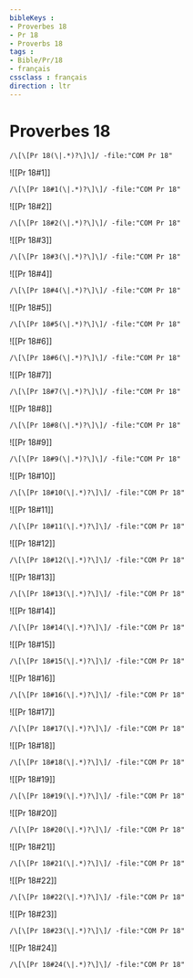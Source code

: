 ```yaml
---
bibleKeys : 
- Proverbes 18
- Pr 18
- Proverbs 18
tags : 
- Bible/Pr/18
- français
cssclass : français
direction : ltr
---
```


# Proverbes 18

```query
/\[\[Pr 18(\|.*)?\]\]/ -file:"COM Pr 18"
```



![[Pr 18#1]]

```query
/\[\[Pr 18#1(\|.*)?\]\]/ -file:"COM Pr 18"
```

![[Pr 18#2]]

```query
/\[\[Pr 18#2(\|.*)?\]\]/ -file:"COM Pr 18"
```

![[Pr 18#3]]

```query
/\[\[Pr 18#3(\|.*)?\]\]/ -file:"COM Pr 18"
```

![[Pr 18#4]]

```query
/\[\[Pr 18#4(\|.*)?\]\]/ -file:"COM Pr 18"
```

![[Pr 18#5]]

```query
/\[\[Pr 18#5(\|.*)?\]\]/ -file:"COM Pr 18"
```

![[Pr 18#6]]

```query
/\[\[Pr 18#6(\|.*)?\]\]/ -file:"COM Pr 18"
```

![[Pr 18#7]]

```query
/\[\[Pr 18#7(\|.*)?\]\]/ -file:"COM Pr 18"
```

![[Pr 18#8]]

```query
/\[\[Pr 18#8(\|.*)?\]\]/ -file:"COM Pr 18"
```

![[Pr 18#9]]

```query
/\[\[Pr 18#9(\|.*)?\]\]/ -file:"COM Pr 18"
```

![[Pr 18#10]]

```query
/\[\[Pr 18#10(\|.*)?\]\]/ -file:"COM Pr 18"
```

![[Pr 18#11]]

```query
/\[\[Pr 18#11(\|.*)?\]\]/ -file:"COM Pr 18"
```

![[Pr 18#12]]

```query
/\[\[Pr 18#12(\|.*)?\]\]/ -file:"COM Pr 18"
```

![[Pr 18#13]]

```query
/\[\[Pr 18#13(\|.*)?\]\]/ -file:"COM Pr 18"
```

![[Pr 18#14]]

```query
/\[\[Pr 18#14(\|.*)?\]\]/ -file:"COM Pr 18"
```

![[Pr 18#15]]

```query
/\[\[Pr 18#15(\|.*)?\]\]/ -file:"COM Pr 18"
```

![[Pr 18#16]]

```query
/\[\[Pr 18#16(\|.*)?\]\]/ -file:"COM Pr 18"
```

![[Pr 18#17]]

```query
/\[\[Pr 18#17(\|.*)?\]\]/ -file:"COM Pr 18"
```

![[Pr 18#18]]

```query
/\[\[Pr 18#18(\|.*)?\]\]/ -file:"COM Pr 18"
```

![[Pr 18#19]]

```query
/\[\[Pr 18#19(\|.*)?\]\]/ -file:"COM Pr 18"
```

![[Pr 18#20]]

```query
/\[\[Pr 18#20(\|.*)?\]\]/ -file:"COM Pr 18"
```

![[Pr 18#21]]

```query
/\[\[Pr 18#21(\|.*)?\]\]/ -file:"COM Pr 18"
```

![[Pr 18#22]]

```query
/\[\[Pr 18#22(\|.*)?\]\]/ -file:"COM Pr 18"
```

![[Pr 18#23]]

```query
/\[\[Pr 18#23(\|.*)?\]\]/ -file:"COM Pr 18"
```

![[Pr 18#24]]

```query
/\[\[Pr 18#24(\|.*)?\]\]/ -file:"COM Pr 18"
```

